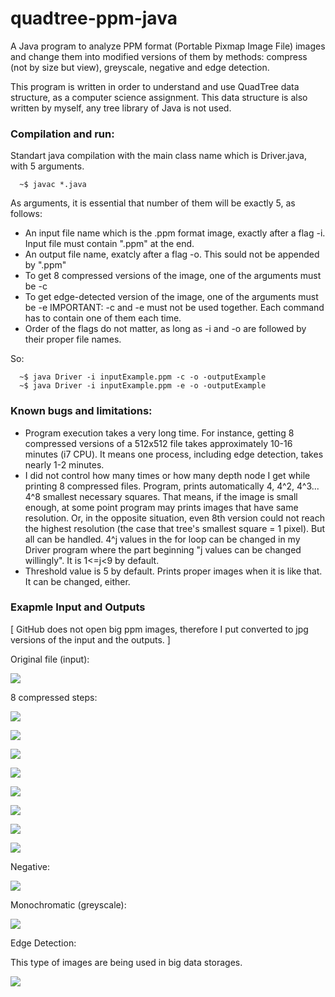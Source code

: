 # quadtree-ppm-java
A Java program to analyze PPM format (Portable Pixmap Image File) images and change them into modified versions of them by methods: compress (not by size but view), greyscale, negative and edge detection.

This program is written in order to understand and use QuadTree data structure, as a computer science assignment. This data structure is also written by myself, any tree library of Java is not used.

### Compilation and run:

Standart java compilation with the main class name which is Driver.java, with 5 arguments.

```
  ~$ javac *.java
```

As arguments, it is essential that number of them will be exactly 5, as follows:
- An input file name which is the .ppm format image, exactly after a flag -i. Input file must contain ".ppm" at the end.
- An output file name, exatcly after a flag -o. This sould not be appended by ".ppm"
- To get 8 compressed versions of the image, one of the arguments must be -c
- To get edge-detected version of the image, one of the arguments must be -e
IMPORTANT: -c and -e must not be used together. Each command has to contain one of them each time.
- Order of the flags do not matter, as long as -i and -o are followed by their proper file names.

So:

```
  ~$ java Driver -i inputExample.ppm -c -o -outputExample
  ~$ java Driver -i inputExample.ppm -e -o -outputExample
```

### Known bugs and limitations:

- Program execution takes a very long time. For instance, getting 8 compressed versions of a 512x512 file takes approximately 10-16 minutes (i7 CPU). It means one process, including edge detection, takes nearly 1-2 minutes.
- I did not control how many times or how many depth node I get while printing 8 compressed files. Program, prints automatically 4, 4^2, 4^3... 4^8 smallest necessary squares. That means, if the image is small enough, at some point program may prints images that have same resolution. Or, in the opposite situation, even 8th version could not reach the highest resolution (the case that tree's smallest square = 1 pixel). But all can be handled. 4^j values in the for loop can be changed in my Driver program where the part beginning "j values can be changed willingly". It is 1<=j<9 by default.
- Threshold value is 5 by default. Prints proper images when it is like that. It can be changed, either.

### Exapmle Input and Outputs

[ GitHub does not open big ppm images, therefore I put converted to jpg versions of the input and the outputs. ]

Original file (input):

![](ExampleInputs/rick.jpg)

8 compressed steps:

![](ExampleOutputs/rick/jpg/analyzedRick-1.jpg)

![](ExampleOutputs/rick/jpg/analyzedRick-2.jpg)

![](ExampleOutputs/rick/jpg/analyzedRick-3.jpg)

![](ExampleOutputs/rick/jpg/analyzedRick-4.jpg)

![](ExampleOutputs/rick/jpg/analyzedRick-5.jpg)

![](ExampleOutputs/rick/jpg/analyzedRick-6.jpg)

![](ExampleOutputs/rick/jpg/analyzedRick-7.jpg)

![](ExampleOutputs/rick/jpg/analyzedRick-8.jpg)

Negative:

![](ExampleOutputs/rick/jpg/negativeRick.jpg)

Monochromatic (greyscale):

![](ExampleOutputs/rick/jpg/monochromaticRick.jpg)

Edge Detection:

This type of images are being used in big data storages.

![](ExampleOutputs/rick/jpg/edgeDetectedRick.jpg)
